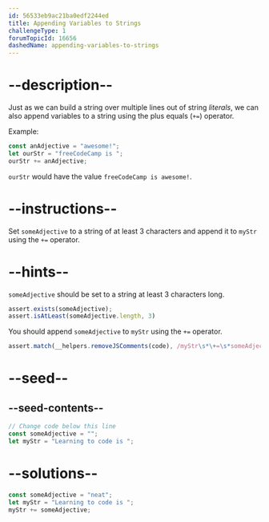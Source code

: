 ```yaml
---
id: 56533eb9ac21ba0edf2244ed
title: Appending Variables to Strings
challengeType: 1
forumTopicId: 16656
dashedName: appending-variables-to-strings
---
```


# --description--

Just as we can build a string over multiple lines out of string <dfn>literals</dfn>, we can also append variables to a string using the plus equals (`+=`) operator.

Example:

```js
const anAdjective = "awesome!";
let ourStr = "freeCodeCamp is ";
ourStr += anAdjective;
```

`ourStr` would have the value `freeCodeCamp is awesome!`.

# --instructions--

Set `someAdjective` to a string of at least 3 characters and append it to `myStr` using the `+=` operator.

# --hints--

`someAdjective` should be set to a string at least 3 characters long.

```js
assert.exists(someAdjective); 
assert.isAtLeast(someAdjective.length, 3)
```

You should append `someAdjective` to `myStr` using the `+=` operator.

```js
assert.match(__helpers.removeJSComments(code), /myStr\s*\+=\s*someAdjective\s*/);
```

# --seed--

## --seed-contents--

```js
// Change code below this line
const someAdjective = "";
let myStr = "Learning to code is ";
```

# --solutions--

```js
const someAdjective = "neat";
let myStr = "Learning to code is ";
myStr += someAdjective;
```

